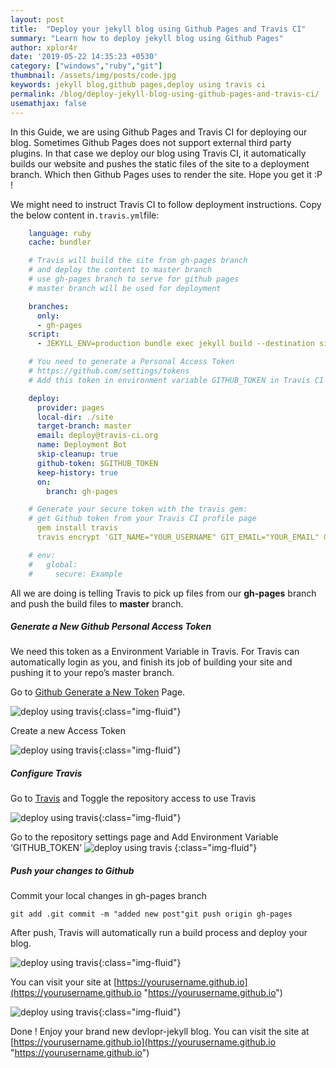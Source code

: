 ```yaml
---
layout: post
title:  "Deploy your jekyll blog using Github Pages and Travis CI"
summary: "Learn how to deploy jekyll blog using Github Pages"
author: xplor4r
date: '2019-05-22 14:35:23 +0530'
category: ["windows","ruby","git"]
thumbnail: /assets/img/posts/code.jpg
keywords: jekyll blog,github pages,deploy using travis ci
permalink: /blog/deploy-jekyll-blog-using-github-pages-and-travis-ci/
usemathjax: false
---
```


In this Guide, we are using Github Pages and Travis CI for deploying our blog. Sometimes Github Pages does not support external third party plugins. In that case we deploy our blog using Travis CI, it automatically builds our website and pushes the static files of the site to a deployment branch. Which then Github Pages uses to render the site. Hope you get it :P !

We might need to instruct Travis CI to follow deployment instructions. Copy the below content in`.travis.yml`file:

```yml
    language: ruby
    cache: bundler

    # Travis will build the site from gh-pages branch
    # and deploy the content to master branch
    # use gh-pages branch to serve for github pages
    # master branch will be used for deployment

    branches:
      only:
      - gh-pages
    script:
      - JEKYLL_ENV=production bundle exec jekyll build --destination site

    # You need to generate a Personal Access Token
    # https://github.com/settings/tokens
    # Add this token in environment variable GITHUB_TOKEN in Travis CI repo settings

    deploy:
      provider: pages
      local-dir: ./site
      target-branch: master
      email: deploy@travis-ci.org
      name: Deployment Bot
      skip-cleanup: true
      github-token: $GITHUB_TOKEN
      keep-history: true
      on:
        branch: gh-pages

    # Generate your secure token with the travis gem:
    # get Github token from your Travis CI profile page
      gem install travis
      travis encrypt 'GIT_NAME="YOUR_USERNAME" GIT_EMAIL="YOUR_EMAIL" GH_TOKEN=YOUR_TOKEN' --add env.global --com

    # env:
    #   global:
    #     secure: Example
```
All we are doing is telling Travis to pick up files from our **gh-pages** branch and push the build files to **master** branch.

##### Generate a New Github Personal Access Token

We need this token as a Environment Variable in Travis. For Travis can automatically login as you, and finish its job of building your site and pushing it to your repo’s master branch.

Go to [Github Generate a New Token](https://github.com/settings/tokens) Page.

![deploy using travis](https://res.cloudinary.com/sujaykundu/image/upload/c_scale,fl_progressive.progressive:semi.progressive:steep,w_600/v1592685627/sujaykundu.com/travis-1.png){:class="img-fluid"}

Create a new Access Token

![deploy using travis](https://res.cloudinary.com/sujaykundu/image/upload/c_scale,fl_progressive.progressive:semi.progressive:steep,w_600/v1592685626/sujaykundu.com/travis-2.png){:class="img-fluid"}

##### Configure Travis

Go to [Travis](https://travis.org/) and Toggle the repository access to use Travis

![deploy using travis](https://res.cloudinary.com/sujaykundu/image/upload/c_scale,fl_progressive.progressive:semi.progressive:steep,w_600/v1592685627/sujaykundu.com/travis-3.png){:class="img-fluid"}

Go to the repository settings page and Add Environment Variable ‘GITHUB_TOKEN’ ![deploy using travis](https://res.cloudinary.com/sujaykundu/image/upload/c_scale,fl_progressive.progressive:semi.progressive:steep,w_600/v1592685627/sujaykundu.com/travis-4.png)
{:class="img-fluid"}

##### Push your changes to Github

Commit your local changes in gh-pages branch

`git add .git commit -m "added new post"git push origin gh-pages`

After push, Travis will automatically run a build process and deploy your blog.

![deploy using travis](https://res.cloudinary.com/sujaykundu/image/upload/c_scale,fl_progressive.progressive:semi.progressive:steep,w_600/v1592685627/sujaykundu.com/travis-5.png){:class="img-fluid"}

You can visit your site at [https://yourusername.github.io](https://yourusername.github.io "https://yourusername.github.io")

![deploy using travis](https://res.cloudinary.com/sujaykundu/image/upload/c_scale,fl_progressive.progressive:semi.progressive:steep,w_600/v1592685627/sujaykundu.com/travis-6.png){:class="img-fluid"}

Done ! Enjoy your brand new devlopr-jekyll blog. You can visit the site at [https://yourusername.github.io](https://yourusername.github.io "https://yourusername.github.io")